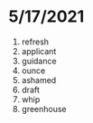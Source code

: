 # 5/17/2021

1. refresh
2. applicant
3. guidance
4. ounce
5. ashamed
6. draft
7. whip
8. greenhouse
